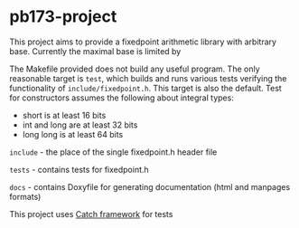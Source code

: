 # pb173-project
This project aims to provide a fixedpoint arithmetic library with arbitrary base.
Currently the maximal base is limited by 

The Makefile provided does not build any useful program. 
The only reasonable target is `test`, which builds and runs various tests verifying the functionality of `include/fixedpoint.h`.
This target is also the default.
Test for constructors assumes the following about integral types: 
* short is at least 16 bits
* int and long are at least 32 bits
* long long is at least 64 bits

`include` - the place of the single fixedpoint.h header file

`tests` - contains tests for fixedpoint.h

`docs` - contains Doxyfile for generating documentation (html and manpages formats)


This project uses [Catch framework](https://github.com/philsquared/Catch) for tests
